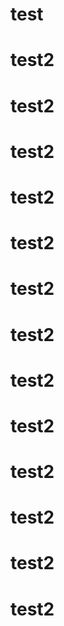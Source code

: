 # test
# test2
# test2
# test2
# test2
# test2
# test2
# test2
# test2
# test2
# test2
# test2
# test2
# test2
